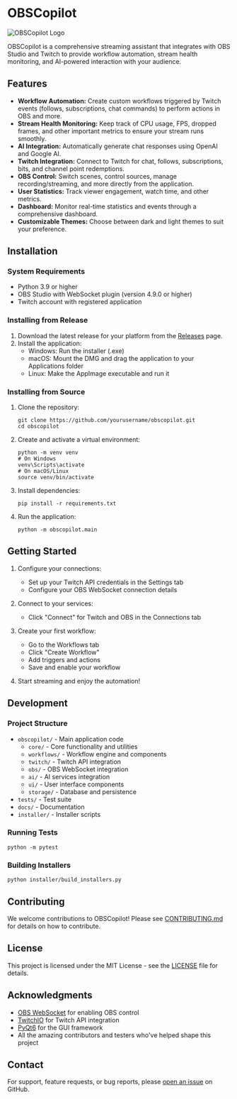 # OBSCopilot

![OBSCopilot Logo](obscopilot/resources/logo.png)

OBSCopilot is a comprehensive streaming assistant that integrates with OBS Studio and Twitch to provide workflow automation, stream health monitoring, and AI-powered interaction with your audience.

## Features

- **Workflow Automation:** Create custom workflows triggered by Twitch events (follows, subscriptions, chat commands) to perform actions in OBS and more.
- **Stream Health Monitoring:** Keep track of CPU usage, FPS, dropped frames, and other important metrics to ensure your stream runs smoothly.
- **AI Integration:** Automatically generate chat responses using OpenAI and Google AI.
- **Twitch Integration:** Connect to Twitch for chat, follows, subscriptions, bits, and channel point redemptions.
- **OBS Control:** Switch scenes, control sources, manage recording/streaming, and more directly from the application.
- **User Statistics:** Track viewer engagement, watch time, and other metrics.
- **Dashboard:** Monitor real-time statistics and events through a comprehensive dashboard.
- **Customizable Themes:** Choose between dark and light themes to suit your preference.

## Installation

### System Requirements

- Python 3.9 or higher
- OBS Studio with WebSocket plugin (version 4.9.0 or higher)
- Twitch account with registered application

### Installing from Release

1. Download the latest release for your platform from the [Releases](https://github.com/yourusername/obscopilot/releases) page.
2. Install the application:
   - Windows: Run the installer (.exe)
   - macOS: Mount the DMG and drag the application to your Applications folder
   - Linux: Make the AppImage executable and run it

### Installing from Source

1. Clone the repository:
   ```
   git clone https://github.com/yourusername/obscopilot.git
   cd obscopilot
   ```

2. Create and activate a virtual environment:
   ```
   python -m venv venv
   # On Windows
   venv\Scripts\activate
   # On macOS/Linux
   source venv/bin/activate
   ```

3. Install dependencies:
   ```
   pip install -r requirements.txt
   ```

4. Run the application:
   ```
   python -m obscopilot.main
   ```

## Getting Started

1. Configure your connections:
   - Set up your Twitch API credentials in the Settings tab
   - Configure your OBS WebSocket connection details

2. Connect to your services:
   - Click "Connect" for Twitch and OBS in the Connections tab

3. Create your first workflow:
   - Go to the Workflows tab
   - Click "Create Workflow"
   - Add triggers and actions
   - Save and enable your workflow

4. Start streaming and enjoy the automation!

## Development

### Project Structure

- `obscopilot/` - Main application code
  - `core/` - Core functionality and utilities
  - `workflows/` - Workflow engine and components
  - `twitch/` - Twitch API integration
  - `obs/` - OBS WebSocket integration
  - `ai/` - AI services integration
  - `ui/` - User interface components
  - `storage/` - Database and persistence
- `tests/` - Test suite
- `docs/` - Documentation
- `installer/` - Installer scripts

### Running Tests

```
python -m pytest
```

### Building Installers

```
python installer/build_installers.py
```

## Contributing

We welcome contributions to OBSCopilot! Please see [CONTRIBUTING.md](CONTRIBUTING.md) for details on how to contribute.

## License

This project is licensed under the MIT License - see the [LICENSE](LICENSE) file for details.

## Acknowledgments

- [OBS WebSocket](https://github.com/obsproject/obs-websocket) for enabling OBS control
- [TwitchIO](https://github.com/TwitchIO/TwitchIO) for Twitch API integration
- [PyQt6](https://www.riverbankcomputing.com/software/pyqt/) for the GUI framework
- All the amazing contributors and testers who've helped shape this project

## Contact

For support, feature requests, or bug reports, please [open an issue](https://github.com/yourusername/obscopilot/issues) on GitHub.
